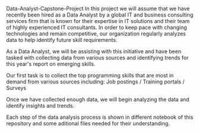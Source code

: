 Data-Analyst-Capstone-Project
In this project we will assume that we have recently been hired as a Data Analyst by a global IT and business consulting services firm that is known for their expertise in IT solutions and their team of highly experienced IT consultants. In order to keep pace with changing technologies and remain competitive, our organization regularly analyzes data to help identify future skill requirements.

As a Data Analyst, we will be assisting with this initiative and have been tasked with collecting data from various sources and identifying trends for this year's report on emerging skills.

Our first task is to collect the top programming skills that are most in demand from various sources including: Job postings / Training portals / Surveys

Once we have collected enough data, we will begin analyzing the data and identify insights and trends.

Each step of the data analysis process is shown in different notebook of this repository and some aditional files needed for their understanding.
